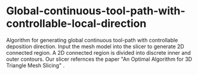 # Global-continuous-tool-path-with-controllable-local-direction
Algorithm for generating global continuous tool-path with controllable deposition direction. 
Input the mesh model into the slicer to generate 2D connected region. A 2D connected region is divided into discrete inner and outer contours. Our slicer refernces the paper "An Optimal Algorithm for 3D Triangle Mesh Slicing" . 
